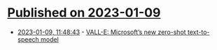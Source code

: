 # [Published on 2023-01-09](index.md)

* [2023-01-09, 11:48:43](https://news.ycombinator.com/item?id=34309306) - [VALL-E: Microsoft’s new zero-shot text-to-speech model](https://mpost.io/vall-e-microsofts-new-zero-shot-text-to-speech-model-can-duplicate-everyones-voice-in-three-seconds/)
